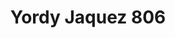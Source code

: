 ---
pid: LLP562
title: Yordy Jaquez 806
location_transcription: 
zipcode: 
outside_phl: 
neighborhood: 
age: 
age_range: 
instagram: 
image_file_name: LLP_562.jpg
proposal_transcription: Three flags - one is American flag; two men, one with badge
  and gun, the other looking scared
topic: Culture,Human Rights,Unknown,Violence
topic_summary: 0, 0, 0, 0
type: Other No Form
keywords_other: 
credit: 
image_labels: 
twitter: 
facebook: 
permalink: "/monuments/llp562/"
layout: item-page
---